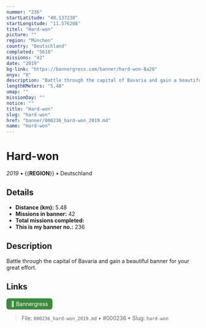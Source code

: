 ```yaml
---
nummer: "236"
startLatitude: "48.137238"
startLongitude: "11.576208"
titel: "Hard-won"
picture: ""
region: "München"
country: "Deutschland"
completed: "5610"
missions: "42"
date: "2019"
bg-link: "https://bannergress.com/banner/hard-won-8a20"
onyx: "0"
description: "Battle through the capital of Bavaria and gain a beautiful banner for your great effort."
lengthKMeters: "5,48"
umap: ""
missionDay: ""
notice: ""
title: "Hard-won"
slug: "hard-won"
href: "banner/000236_hard-won_2019.md"
name: "Hard-won"
---
```

# Hard-won

*2019* • {{__REGION__}} • Deutschland





## Details
- **Distance (km):** 5.48
- **Missions in banner:** 42
- **Total missions completed:** 
- **This is my banner no.:** 236



## Description
Battle through the capital of Bavaria and gain a beautiful banner for your great effort.



## Links
<a href="https://bannergress.com/banner/hard-won-8a20" target="_blank" style="display:inline-block;margin-right:8px;padding:6px 12px;background:#3c8b3c;color:#fff;text-decoration:none;border-radius:6px;">🔗 Bannergress</a>



> File: `000236_hard-won_2019.md` • #000236 • Slug: `hard-won`
